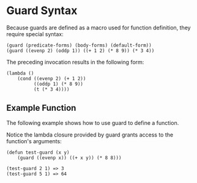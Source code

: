 # Guard Syntax

Because guards are defined as a macro used for function definition, they require special syntax:

```common-lisp
(guard (predicate-forms) (body-forms) (default-form))
(guard ((evenp 2) (oddp 1)) ((+ 1 2) (* 8 9)) (* 3 4))
```
The preceding invocation results in the following form:
```common-lisp
(lambda () 
    (cond ((evenp 2) (+ 1 2)) 
          ((oddp 1) (* 8 9)) 
          (t (* 3 4))))
```


## Example Function

The following example shows how to use guard to define a function.

Notice the lambda closure provided by guard grants access to the function's arguments:
```common-lisp
(defun test-guard (x y) 
    (guard ((evenp x)) ((+ x y)) (* 8 8)))

(test-guard 2 1) => 3
(test-guard 5 1) => 64
```
